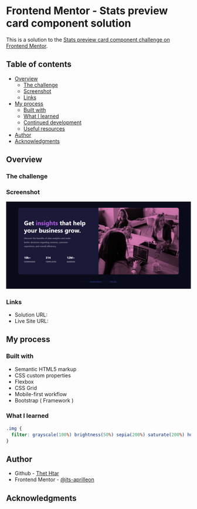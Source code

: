 # Frontend Mentor - Stats preview card component solution

This is a solution to the [Stats preview card component challenge on Frontend Mentor](https://www.frontendmentor.io/challenges/stats-preview-card-component-8JqbgoU62).

## Table of contents

- [Overview](#overview)
  - [The challenge](#the-challenge)
  - [Screenshot](#screenshot)
  - [Links](#links)
- [My process](#my-process)
  - [Built with](#built-with)
  - [What I learned](#what-i-learned)
  - [Continued development](#continued-development)
  - [Useful resources](#useful-resources)
- [Author](#author)
- [Acknowledgments](#acknowledgments)

## Overview

### The challenge

### Screenshot

![](./images/screenshot.png)

### Links

- Solution URL: [](https://github.com/its-aprilleon/status-preview-card)
- Live Site URL: [](https://musical-biscotti-2acd1a.netlify.app/)

## My process

### Built with

- Semantic HTML5 markup
- CSS custom properties
- Flexbox
- CSS Grid
- Mobile-first workflow
- Bootstrap ( Framework )

### What I learned

```css
.img {
  filter: grayscale(100%) brightness(50%) sepia(200%) saturate(200%) hue-rotate(270deg);
}
```

## Author

- Github - [Thet Htar](https://github.com/its-aprilleon)
- Frontend Mentor - [@its-aprilleon](https://www.frontendmentor.io/profile/its-aprilleon)

## Acknowledgments
